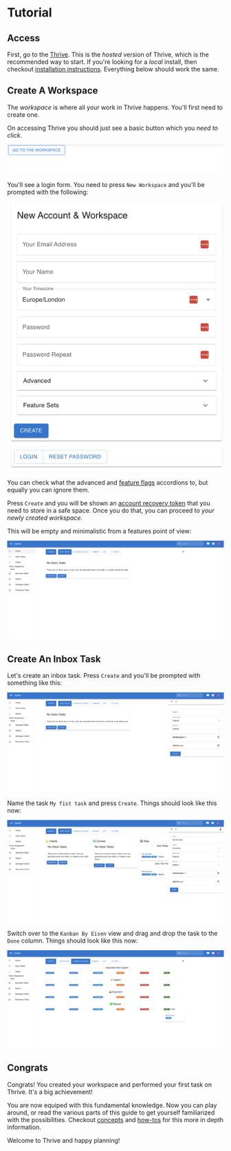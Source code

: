 # Tutorial

## Access

First, go to the [Thrive](https://app.get-thriving.com). This is the _hosted_ version
of Thrive, which is the recommended way to start. If you're looking for a _local_ install,
then checkout [installation instructions](how-tos/install.md). Everything below should work the same.

## Create A Workspace

The _workspace_ is where all your work in Thrive happens. You'll first need to create one.

On accessing Thrive you should just see a basic button which you _need to click_.

![Go To Workspace](assets/tutorial-go-to-workspace.png)

You'll see a login form. You need to press `New Workspace` and you'll be prompted with the following:

![Init](assets/tutorial-init.png)

You can check what the advanced and [feature flags](concepts/feature-flags.md)
accordions to, but equally you can ignore them.

Press `Create` and you will be shown an [account recovery token](how-tos/recover-your-account.md) that
you need to store in a safe space. Once you do that, you can proceed to _your newly created workspace_.

This will be empty and minimalistic from a features point of view:

![Empty Workspace](assets/tutorial-empty-workspace.png)

## Create An Inbox Task

Let's create an inbox task. Press `Create` and you'll be prompted with something like this:

![New Inbox Task](assets/tutorial-new-inbox-task.png)

Name the task `My fist task` and press `Create`. Things should look like this now:

![Created Inbox Task](assets/tutorial-after-new-task-creation.png)

Switch over to the `Kanban By Eisen` view and drag and drop the task to the `Done` column. Things should
look like this now:

![Done Task](assets/tutorial-task-kanban.png)

## Congrats

Congrats! You created your workspace and performed your first task on Thrive. It's a big achievement!

You are now equiped with this fundamental knowledge. Now you can play around, or read the various parts
of this guide to get yourself familiarized with the possibilities. Checkout [concepts](concepts/overview.md)
and [how-tos](how-tos/install.md) for this more in depth information.

Welcome to Thrive and happy planning!
